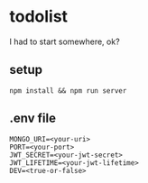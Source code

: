 # todolist
I had to start somewhere, ok?
## setup
```
npm install && npm run server
```
## .env file
```
MONGO_URI=<your-uri>
PORT=<your-port>
JWT_SECRET=<your-jwt-secret>
JWT_LIFETIME=<your-jwt-lifetime>
DEV=<true-or-false>
```
